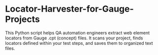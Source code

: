 # Locator-Harvester-for-Gauge-Projects
This Python script helps QA automation engineers extract web element locators from Gauge .cpt (concept) files. It scans your project, finds locators defined within your test steps, and saves them to organized text files.
